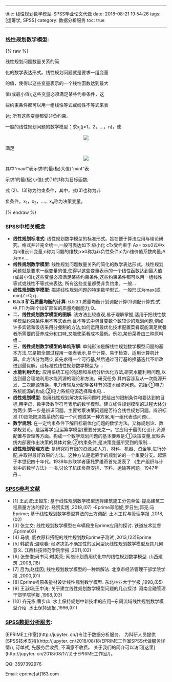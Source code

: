 
---
title: 线性规划数学模型-SPSS毕业论文代做
date: 2018-08-21 19:54:26
tags: [运筹学, SPSS]
category: 数据分析服务
toc: true

---



<span></span>
<!-- more -->



### 线性规划数学模型:

{% raw %}
<div class="p1">线性规划问题数量关系的简

化的数学表达形式。线性规划问题就是要求一组变量

的值，使得以这些变量表示的一个线性函数达到最大

值(或最小值);这些变量必须满足某些约束条件，这

些约束条件都可以用一组线性等式或线性不等式来表

达; 所有这些变量都受非负约束。

<p>一般的线性规划问题的数学模型：求x<sub>j</sub>(j=1，2，…，n)，使

</p><p align="center"><img align="absmiddle" src="/CRFDPIC/R200806043/R200806043.1326.1%5B18627222605d%5D.gif"></p>

满足<p align="center"><img align="absmiddle" src="/CRFDPIC/R200806043/R200806043.1326.3%5B0d63052e6092%5D.gif"></p>

其中“maxf”表示求f的最(极)大值(“minf”表

示求f的最(极)小值);式(1)的f称为目标函数;

式 (2)、(3)称为约束条件，其中，式(3)也称为非

负条件，x<sub>1</sub>，x<sub>2</sub>，…，x<sub>n</sub>称为决策变量。</div>
{% endraw %}



### [SPSS](/tags/SPSS/)中[相关概念](/categories/数据分析服务)

- **线性规划标准式**: 线性规划数学模型的标准形式。旨在便于算法应用与理论研究。格式并非完全统一,一般可表达如下:极小化 cTx受约束于 Ax= bx≥0式中x为n维设计变量;n称为问题的维数;x≥0称为非负性条件;c为n维价值系数向量;A为m×...
- **线性规划数学模型**: 线性规划问题数量关系的简化的数学表达形式。线性规划问题就是要求一组变量的值,使得以这些变量表示的一个线性函数达到最大值(或最小值);这些变量必须满足某些约束条件,这些约束条件都可以用一组线性等式或线性不等式来表达; 所有这些变量都受非负约束。一般...
- **线性规划数学模型**: 描述线性规划问题的特定数学型式。一般形式为max(或min)Z=Cjxj...
- **6.5.3 矿石质量均衡的计算**: 6.5.3.1 质量均衡计划调配计算(1)调配计算式:式中,FTi为第i个出矿部位的质量均衡能力;Q...
- **二、线性规划数学模型的图解**: 该方法比较直观,易于理解掌握,适用于把线性数学模型约束条件用不等式表示,且不等式中包含变数个数较少的规划问题,例如许多宾馆和饭店采用分餐制的方法,如何运用最优化技术配置菜肴既能满足就餐者所需要的营养成分和口味,又能使菜肴成本最低。例如,某份菜肴由三种原料组...
- **三、线性规划数学模型的单纯形解**: 单纯形法是解线性规划数学模型问题的基本方法,它是把全部过程用一张表表示,易于计算、易于检查、适用计算机计算。此方法分为两步,首先求得一个可行基,然后通过可行基的换基迭代不断改进到最优解。设标准式线性规划数学模型为:...
- **水能利用优化**: 应用系统工程的思想和系统分析优化方法,研究水能利用问题,以达到最合理地利用水能资源的理论和方法。研究任务 其内容涉及从一次能源开发、二次能源转换、电力传输及分配等各环节的技术经济问题。包括:①电力系统能源的构成;②电力系统电源选择和水电...
- **线性规划模型**: 指用线性规划解决实际问题时,把给出的限制条件和要达到的目标,用字母、数字及数学符号表示的数学模型。建立线性规划模型的过程大体分为两步:第一步是辨识问题。主要考察决策问题是否符合线性规划问题。辨识标准:(1)应能把决策系统的每一个问题或某一种方案,用一组代表该问题(...
- **数学规划**: 在一定约束条件下解目标最优化问题的数学方法。又称规划论、数学规划论。是运筹学(见运筹学模型)重要分支之一。它应用于最优化设计,资源配置与管理等方面。构成一个数学规划问题的基本要素是:①决策变量,反映系统内部要作出决策的具体对象;②约束条件,是决策变量所受到的限制...
- **线性规划管理方法**: 是研究将有限的资源,如人力、材料、机器、资金等,进行分配,并取得最好效果的方法。这种方法是运筹学的规划论的一个重要分支。起源于本世纪四十年代。1939年苏联学者康托罗维奇首先发表了 《生产组织与计划中的数学方法》一书,讨论了机床负荷安排、下料、运输等问题。1947年丹...


### [SPSS](/tags/SPSS/)[参考文献](/categories/数据分析服务/)

- [1]  王武波;王韶东; 基于线性规划数学模型选择建筑施工分包单位-提高建筑工程质量方法的探讨. 经贸实践 ,2018,(07)
-Eprime邓朗妮;罗日生;郭亮;马Eprime; 基于线性规划数学模型算法的土方调配. 土木工程与管理学报 ,2018,(02)
- [3]  张立文; 线性规划数学模型在车辆段生Eprime应用的探讨. 铁道技术监督 ,Eprime02)
- [4]  马俊; 肠衣原料搭配的线性规划数Eprime子测试 ,2013,(22)Eprime
- [5]  韩欲青;温晓春; 经济决策不确定性的区间型灰线性规划数学模型及其几何意义. 江西科技师范学院学报 ,2011,(02)
- [6]  张奎俊;尚书河;时美荣; 网络计划费用优化中的线性规划数学模型. 山西建筑 ,2008,(18)
- [7]  吕为;赵佳因; 线性规划数学模型的一种新解法. 北京市经济管理干部学院学报 ,2000,(01)
- [8]  Eprime析原条量材设计线性规划数学模型. 东北林业大学学报 ,1998,(05)
- [9]  王淑娴;王中涛; 关于建立线性规划数学模型问题的几点探讨. 河南金融管理干部学院学报 ,1998,(03)
- [10]  齐元栋;曹步山; 水土保持规划中新技术的应用─东周流域线性规划数学模型介绍. 水土保持通报 ,1996,(01)


### [SPSS](/tags/SPSS/)[数据分析服务](/categories/数据分析服务/):
[EPRIME工作室](http://jupyter. cn/)专注于数据分析服务。
为科研人员提供[SPSS技术支持](http://jupyter. cn/2018/08/18/EPRIME工作室SPSS代做服务详情/), 订单式, 先服务后收费, 不满意不收费。
关于我们的简介可以访问[这里](http://jupyter. cn/2018/08/17/关于EPRIME工作室/)。

QQ: 3597392976

Email: eprime[at]163.com


